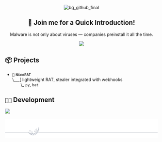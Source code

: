 <div align="center">

![bg_github_final](https://github.com/0x00G/0x00G/assets/114768995/1a48a495-9e41-4e7d-ae7f-a7a5bb18f0b1)
## 🍭 Join me for a Quick Introduction!
Malware is not only about viruses — companies preinstall it all the time.

<img src="https://github.com/0x00G/0x00G/assets/114768995/57f8f052-65ef-42db-972e-ce773ef93f51" width="400" />

</div>

## 📦 Projects

- `💉` **`NiceRAT`**<br>
\\___[ lightweight RAT, stealer integrated with webhooks<br>
&nbsp;&nbsp;&nbsp;&nbsp;&nbsp;&nbsp;&nbsp;\\\_ `py`, `bat`

## `👨‍💻` Development
[![](https://skillicons.dev/icons?i=c,cpp,python,bash,powershell,neovim,vim,visualstudio,vscode,arch,windows)](https://skillicons.dev)
<p align="center">
	<img src="footer_github.svg"/>
</p>
